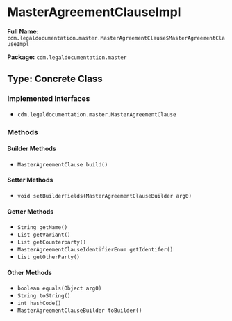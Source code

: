# MasterAgreementClauseImpl

**Full Name:** `cdm.legaldocumentation.master.MasterAgreementClause$MasterAgreementClauseImpl`

**Package:** `cdm.legaldocumentation.master`

## Type: Concrete Class

### Implemented Interfaces

- `cdm.legaldocumentation.master.MasterAgreementClause`

### Methods

#### Builder Methods

- `MasterAgreementClause build()`

#### Setter Methods

- `void setBuilderFields(MasterAgreementClauseBuilder arg0)`

#### Getter Methods

- `String getName()`
- `List getVariant()`
- `List getCounterparty()`
- `MasterAgreementClauseIdentifierEnum getIdentifer()`
- `List getOtherParty()`

#### Other Methods

- `boolean equals(Object arg0)`
- `String toString()`
- `int hashCode()`
- `MasterAgreementClauseBuilder toBuilder()`

